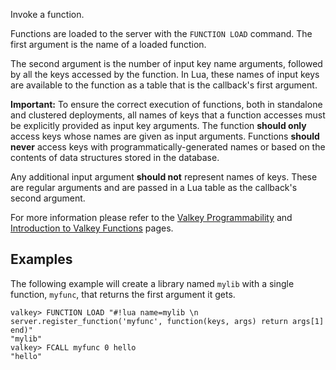 Invoke a function.

Functions are loaded to the server with the `FUNCTION LOAD` command.
The first argument is the name of a loaded function.

The second argument is the number of input key name arguments, followed by all the keys accessed by the function.
In Lua, these names of input keys are available to the function as a table that is the callback's first argument.

**Important:**
To ensure the correct execution of functions, both in standalone and clustered deployments, all names of keys that a function accesses must be explicitly provided as input key arguments.
The function **should only** access keys whose names are given as input arguments.
Functions **should never** access keys with programmatically-generated names or based on the contents of data structures stored in the database.

Any additional input argument **should not** represent names of keys.
These are regular arguments and are passed in a Lua table as the callback's second argument.

For more information please refer to the [Valkey Programmability](../topics/programmability.md) and [Introduction to Valkey Functions](../topics/functions-intro.md) pages.

## Examples

The following example will create a library named `mylib` with a single function, `myfunc`, that returns the first argument it gets.

```
valkey> FUNCTION LOAD "#!lua name=mylib \n server.register_function('myfunc', function(keys, args) return args[1] end)"
"mylib"
valkey> FCALL myfunc 0 hello
"hello"
```
